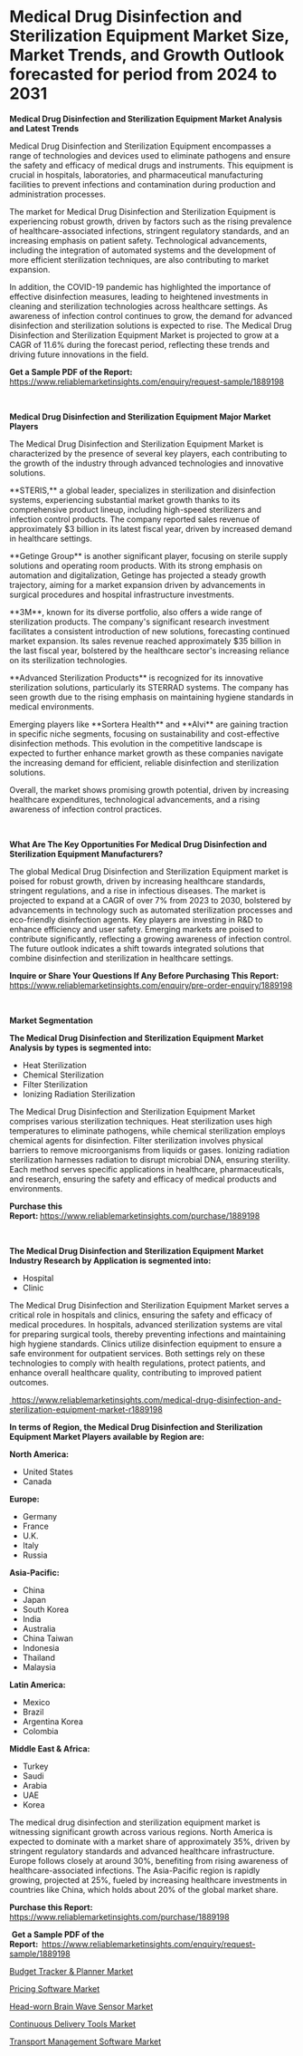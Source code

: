 <p><h1>Medical Drug Disinfection and Sterilization Equipment Market Size, Market Trends, and Growth Outlook forecasted for period from 2024 to 2031</h1></p><p><strong>Medical Drug Disinfection and Sterilization Equipment Market Analysis and Latest Trends</strong></p>
<p><p>Medical Drug Disinfection and Sterilization Equipment encompasses a range of technologies and devices used to eliminate pathogens and ensure the safety and efficacy of medical drugs and instruments. This equipment is crucial in hospitals, laboratories, and pharmaceutical manufacturing facilities to prevent infections and contamination during production and administration processes. </p><p>The market for Medical Drug Disinfection and Sterilization Equipment is experiencing robust growth, driven by factors such as the rising prevalence of healthcare-associated infections, stringent regulatory standards, and an increasing emphasis on patient safety. Technological advancements, including the integration of automated systems and the development of more efficient sterilization techniques, are also contributing to market expansion. </p><p>In addition, the COVID-19 pandemic has highlighted the importance of effective disinfection measures, leading to heightened investments in cleaning and sterilization technologies across healthcare settings. As awareness of infection control continues to grow, the demand for advanced disinfection and sterilization solutions is expected to rise. The Medical Drug Disinfection and Sterilization Equipment Market is projected to grow at a CAGR of 11.6% during the forecast period, reflecting these trends and driving future innovations in the field.</p></p>
<p><strong>Get a Sample PDF of the Report:&nbsp;</strong> <a href="https://www.reliablemarketinsights.com/enquiry/request-sample/1889198?utm_campaign=1620&utm_medium=2&utm_source=Github&utm_content=ia&utm_term=24102024&utm_id=medical-drug-disinfection-and-sterilization-equipment">https://www.reliablemarketinsights.com/enquiry/request-sample/1889198</a></p>
<p>&nbsp;</p>
<p><strong>Medical Drug Disinfection and Sterilization Equipment Major Market Players</strong></p>
<p><p>The Medical Drug Disinfection and Sterilization Equipment Market is characterized by the presence of several key players, each contributing to the growth of the industry through advanced technologies and innovative solutions. </p><p>**STERIS,** a global leader, specializes in sterilization and disinfection systems, experiencing substantial market growth thanks to its comprehensive product lineup, including high-speed sterilizers and infection control products. The company reported sales revenue of approximately $3 billion in its latest fiscal year, driven by increased demand in healthcare settings.</p><p>**Getinge Group** is another significant player, focusing on sterile supply solutions and operating room products. With its strong emphasis on automation and digitalization, Getinge has projected a steady growth trajectory, aiming for a market expansion driven by advancements in surgical procedures and hospital infrastructure investments.</p><p>**3M**, known for its diverse portfolio, also offers a wide range of sterilization products. The company's significant research investment facilitates a consistent introduction of new solutions, forecasting continued market expansion. Its sales revenue reached approximately $35 billion in the last fiscal year, bolstered by the healthcare sector's increasing reliance on its sterilization technologies.</p><p>**Advanced Sterilization Products** is recognized for its innovative sterilization solutions, particularly its STERRAD systems. The company has seen growth due to the rising emphasis on maintaining hygiene standards in medical environments.</p><p>Emerging players like **Sortera Health** and **Alvi** are gaining traction in specific niche segments, focusing on sustainability and cost-effective disinfection methods. This evolution in the competitive landscape is expected to further enhance market growth as these companies navigate the increasing demand for efficient, reliable disinfection and sterilization solutions.</p><p>Overall, the market shows promising growth potential, driven by increasing healthcare expenditures, technological advancements, and a rising awareness of infection control practices.</p></p>
<p>&nbsp;</p>
<p><strong>What Are The Key Opportunities For Medical Drug Disinfection and Sterilization Equipment Manufacturers?</strong></p>
<p><p>The global Medical Drug Disinfection and Sterilization Equipment market is poised for robust growth, driven by increasing healthcare standards, stringent regulations, and a rise in infectious diseases. The market is projected to expand at a CAGR of over 7% from 2023 to 2030, bolstered by advancements in technology such as automated sterilization processes and eco-friendly disinfection agents. Key players are investing in R&D to enhance efficiency and user safety. Emerging markets are poised to contribute significantly, reflecting a growing awareness of infection control. The future outlook indicates a shift towards integrated solutions that combine disinfection and sterilization in healthcare settings.</p></p>
<p><strong>Inquire or Share Your Questions If Any Before Purchasing This Report:</strong> <a href="https://www.reliablemarketinsights.com/enquiry/pre-order-enquiry/1889198?utm_campaign=1620&utm_medium=2&utm_source=Github&utm_content=ia&utm_term=24102024&utm_id=medical-drug-disinfection-and-sterilization-equipment">https://www.reliablemarketinsights.com/enquiry/pre-order-enquiry/1889198</a></p>
<p>&nbsp;</p>
<p><strong>Market Segmentation</strong></p>
<p><strong>The Medical Drug Disinfection and Sterilization Equipment Market Analysis by types is segmented into:</strong></p>
<p><ul><li>Heat Sterilization</li><li>Chemical Sterilization</li><li>Filter Sterilization</li><li>Ionizing Radiation Sterilization</li></ul></p>
<p><p>The Medical Drug Disinfection and Sterilization Equipment Market comprises various sterilization techniques. Heat sterilization uses high temperatures to eliminate pathogens, while chemical sterilization employs chemical agents for disinfection. Filter sterilization involves physical barriers to remove microorganisms from liquids or gases. Ionizing radiation sterilization harnesses radiation to disrupt microbial DNA, ensuring sterility. Each method serves specific applications in healthcare, pharmaceuticals, and research, ensuring the safety and efficacy of medical products and environments.</p></p>
<p><strong>Purchase this Report:&nbsp;</strong><a href="https://www.reliablemarketinsights.com/purchase/1889198?utm_campaign=1620&utm_medium=2&utm_source=Github&utm_content=ia&utm_term=24102024&utm_id=medical-drug-disinfection-and-sterilization-equipment">https://www.reliablemarketinsights.com/purchase/1889198</a></p>
<p>&nbsp;</p>
<p><strong>The Medical Drug Disinfection and Sterilization Equipment Market Industry Research by Application is segmented into:</strong></p>
<p><ul><li>Hospital</li><li>Clinic</li></ul></p>
<p><p>The Medical Drug Disinfection and Sterilization Equipment Market serves a critical role in hospitals and clinics, ensuring the safety and efficacy of medical procedures. In hospitals, advanced sterilization systems are vital for preparing surgical tools, thereby preventing infections and maintaining high hygiene standards. Clinics utilize disinfection equipment to ensure a safe environment for outpatient services. Both settings rely on these technologies to comply with health regulations, protect patients, and enhance overall healthcare quality, contributing to improved patient outcomes.</p></p>
<p><a href="https://www.reliablemarketinsights.com/medical-drug-disinfection-and-sterilization-equipment-market-r1889198?utm_campaign=1620&utm_medium=2&utm_source=Github&utm_content=ia&utm_term=24102024&utm_id=medical-drug-disinfection-and-sterilization-equipment">&nbsp;https://www.reliablemarketinsights.com/medical-drug-disinfection-and-sterilization-equipment-market-r1889198</a></p>
<p><strong>In terms of Region, the Medical Drug Disinfection and Sterilization Equipment Market Players available by Region are:</strong></p>
<p>
    <p> <strong> North America: </strong>
        <ul>
            <li>United States</li>
            <li>Canada</li>
        </ul>
        </p> 
    <p> <strong> Europe: </strong>
        <ul>
            <li>Germany</li>
            <li>France</li>
            <li>U.K.</li>
            <li>Italy</li>
            <li>Russia</li>
        </ul>
        </p> 
    <p> <strong> Asia-Pacific: </strong>
        <ul>
            <li>China</li>
            <li>Japan</li>
            <li>South Korea</li>
            <li>India</li>
            <li>Australia</li>
            <li>China Taiwan</li>
            <li>Indonesia</li>
            <li>Thailand</li>
            <li>Malaysia</li>
        </ul>
        </p> 
    <p> <strong> Latin America: </strong>
        <ul>
            <li>Mexico</li>
            <li>Brazil</li>
            <li>Argentina Korea</li>
            <li>Colombia</li>
        </ul>
        </p> 
    <p> <strong> Middle East & Africa: </strong>
        <ul>
            <li>Turkey</li>
            <li>Saudi</li>
            <li>Arabia</li>
            <li>UAE</li>
            <li>Korea</li>
        </ul>
    </p>
    </p>
<p><p>The medical drug disinfection and sterilization equipment market is witnessing significant growth across various regions. North America is expected to dominate with a market share of approximately 35%, driven by stringent regulatory standards and advanced healthcare infrastructure. Europe follows closely at around 30%, benefiting from rising awareness of healthcare-associated infections. The Asia-Pacific region is rapidly growing, projected at 25%, fueled by increasing healthcare investments in countries like China, which holds about 20% of the global market share.</p></p>
<p><strong>Purchase this Report: </strong><a href="https://www.reliablemarketinsights.com/purchase/1889198?utm_campaign=1620&utm_medium=2&utm_source=Github&utm_content=ia&utm_term=24102024&utm_id=medical-drug-disinfection-and-sterilization-equipment">https://www.reliablemarketinsights.com/purchase/1889198</a></p>
<p>&nbsp;<strong>Get a Sample PDF of the Report:&nbsp;&nbsp;</strong><a href="https://www.reliablemarketinsights.com/enquiry/request-sample/1889198?utm_campaign=1620&utm_medium=2&utm_source=Github&utm_content=ia&utm_term=24102024&utm_id=medical-drug-disinfection-and-sterilization-equipment">https://www.reliablemarketinsights.com/enquiry/request-sample/1889198</a></p>
<p><strong></strong></p>
<p><p><a href="https://www.linkedin.com/pulse/budget-tracker-planner-market-regional-outlook-competition-ysrre?utm_campaign=1620&utm_medium=2&utm_source=Github&utm_content=ia&utm_term=24102024&utm_id=medical-drug-disinfection-and-sterilization-equipment">Budget Tracker & Planner Market</a></p><p><a href="https://www.linkedin.com/pulse/pricing-software-market-growth-outlook-from-2024-2031-projecting-kv4ie?utm_campaign=1620&utm_medium=2&utm_source=Github&utm_content=ia&utm_term=24102024&utm_id=medical-drug-disinfection-and-sterilization-equipment">Pricing Software Market</a></p><p><a href="https://github.com/JakirUddin511/Market-Research-Report-List-1/blob/main/head-worn-brain-wave-sensor-market.md?utm_campaign=1620&utm_medium=2&utm_source=Github&utm_content=ia&utm_term=24102024&utm_id=medical-drug-disinfection-and-sterilization-equipment">Head-worn Brain Wave Sensor Market</a></p><p><a href="https://www.linkedin.com/pulse/continuous-delivery-tools-market-segmentation-geographical-nlxpe?utm_campaign=1620&utm_medium=2&utm_source=Github&utm_content=ia&utm_term=24102024&utm_id=medical-drug-disinfection-and-sterilization-equipment">Continuous Delivery Tools Market</a></p><p><a href="https://www.linkedin.com/pulse/transport-management-software-market2024-2031-industry-rv13e?utm_campaign=1620&utm_medium=2&utm_source=Github&utm_content=ia&utm_term=24102024&utm_id=medical-drug-disinfection-and-sterilization-equipment">Transport Management Software Market</a></p></p>